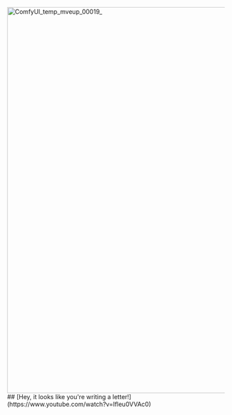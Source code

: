 
<img width="1600" height="896" alt="ComfyUI_temp_mveup_00019_" src="https://github.com/user-attachments/assets/68200fee-cf62-4fbb-95a1-a649946214d4" />
## [Hey, it looks like you're writing a letter!](https://www.youtube.com/watch?v=Ifleu0VVAc0)

<!--
**marduk191/marduk191** is a ✨ _special_ ✨ repository because its `README.md` (this file) appears on your GitHub profile.

Here are some ideas to get you started:

- 🔭 I’m currently working on ...
- 🌱 I’m currently learning ...
- 👯 I’m looking to collaborate on ...
- 🤔 I’m looking for help with ...
- 💬 Ask me about ...
- 📫 How to reach me: ...
- 😄 Pronouns: ...
- ⚡ Fun fact: ...
-->
